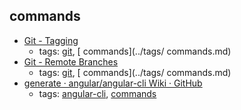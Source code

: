 commands
---
* [Git - Tagging](https://git-scm.com/book/en/v2/Git-Basics-Tagging)
    * tags: [git](../tags/git.md), [ commands](../tags/ commands.md)
* [Git - Remote Branches](https://git-scm.com/book/en/v2/Git-Branching-Remote-Branches)
    * tags: [git](../tags/git.md), [ commands](../tags/ commands.md)
* [generate · angular/angular-cli Wiki · GitHub](https://github.com/angular/angular-cli/wiki/generate)
    * tags: [angular-cli](../tags/angular-cli.md), [commands](../tags/commands.md)
